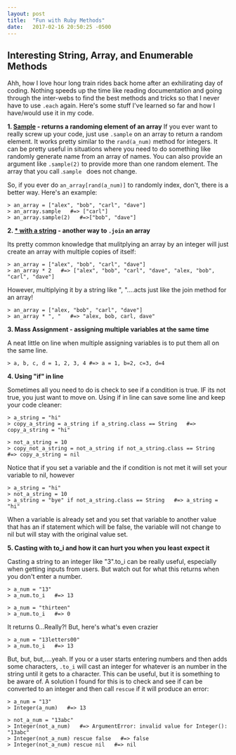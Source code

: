 ```yaml
---
layout: post
title:  "Fun with Ruby Methods"
date:   2017-02-16 20:50:25 -0500
---
```



## Interesting String, Array, and Enumerable Methods
Ahh, how I love hour long train rides back home after an exhilirating day of coding. Nothing speeds up the time like reading documentation and going through the inter-webs to find the best methods and tricks so that I never have to use `.each` again. Here's some stuff I've learned so far and how I have/would use it in my code.

**1. [Sample](https://ruby-doc.org/core-2.2.0/Array.html#method-i-sample) - returns a randoming element of an array**
If you ever want to really screw up your code, just use `.sample` on an array to return a random element. It works pretty similar to the `rand(a_num)` method for integers. It can be pretty useful in situations where you need to do something like randomly generate name from an array of names. You can also provide an argument like `.sample(2)` to provide more than one random element. The array that you call .`sample ` does not change. 

So, if you ever do `an_array[rand(a_num)]` to randomly index, don't, there is a better way. Here's an example:

```
> an_array = ["alex", "bob", "carl", "dave"]
> an_array.sample   #=> ["carl"]
> an_array.sample(2)   #=>["bob", "dave"]
```

**2. [* with a string](https://ruby-doc.org/core-2.2.0/Array.html#method-i-2A) - another way to `.join` an array**

Its pretty common knowledge that mulitplying an array by an integer will just create an array with multiple copies of itself:

```
> an_array = ["alex", "bob", "carl", "dave"]
> an_array * 2   #=> ["alex", "bob", "carl", "dave", "alex, "bob", "carl", "dave"]
```

However, multiplying it by a string like ", "....acts just like the join method for an array! 

```
> an_array = ["alex, "bob", "carl", "dave"]
> an_array * ", "   #=> "alex, bob, carl, dave"
```

**3. Mass Assignment - assigning multiple variables at the same time**

A neat little on line when multiple assigning variables is to put them all on the same line.

```
> a, b, c, d = 1, 2, 3, 4 #=> a = 1, b=2, c=3, d=4
```

**4. Using "if" in line**

Sometimes all you need to do is check to see if a condition is true. IF its not true, you just want to move on. Using if in line can save some line and keep your code cleaner:

```
> a_string = "hi"
> copy_a_string = a_string if a_string.class == String   #=> copy_a_string = "hi"

> not_a_string = 10
> copy_not_a_string = not_a_string if not_a_string.class == String   #=> copy_a_string = nil
```

Notice that if you set a variable and the if condition is not met it will set your variable to nil, however

```
> a_string = "hi"
> not_a_string = 10
> a_string = "bye" if not_a_string.class == String   #=> a_string = "hi"
```

When a variable is already set and you set that variable to another value that has an if statement which will be false, the variable will not change to nil but will stay with the original value set. 

**5. Casting with to_i and how it can hurt you when you least expect it**

Casting a string to an integer like "3".to_i can be really useful, especially when getting inputs from users. But watch out for what this returns when you don't enter a number. 

```
> a_num = "13"
> a_num.to_i   #=> 13

> a_num = "thirteen"
> a_num.to_i   #=> 0
```

It returns 0...Really?! But, here's what's even crazier

```
> a_num = "13letters00"
> a_num.to_i   #=> 13
```

But, but, but,....yeah. If you or a user starts entering numbers and then adds some characters, `.to_i` will cast an integer for whatever is an number in the string until it gets to a character. This can be useful, but it is something to be aware of. A solution I found for this is to check and see if can be converted to an integer and then call `rescue` if it will produce an error:

```
> a_num = "13"
> Integer(a_num)   #=> 13

> not_a_num = "13abc"
> Integer(not_a_num)   #=> ArgumentError: invalid value for Integer(): "13abc"
> Integer(not_a_num) rescue false   #=> false
> Integer(not_a_num) rescue nil   #=> nil
```


